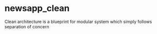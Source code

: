 # newsapp_clean

Clean architecture is a blueprint for modular system which simply follows separation of concern

